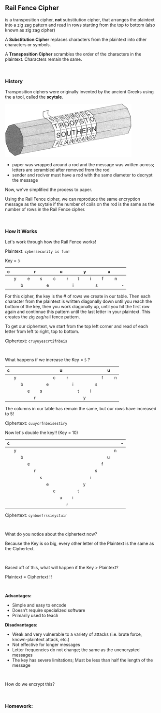 ## **Rail Fence Cipher**
is a transposition cipher, **not** substitution cipher, that arranges the plaintext into a zig zag pattern and read in rows starting from the top to bottom (also known as zig zag cipher)  

A **Substitution Cipher** replaces characters from the plaintext into other characters or symbols.

A **Transposition Cipher** scrambles the order of the characters in the plaintext. Characters remain the same.

<br>

### **History**
Transposition ciphers were originally invented by the ancient Greeks using the a tool, called the **scytale**.

![image of scytale](https://github.com/Stuycs-K/final-project-3-jianz-wangi/blob/main/scytale.png)

- paper was wrapped around a rod and the message was written across; letters are scrambled after removed from the rod
- sender and reciver must have a rod with the same diameter to decrypt the message

Now, we've simplified the process to paper.

Using the Rail Fence cipher, we can reproduce the same encryption message as the scytale if the number of coils on the rod is the same as the number of rows in the Rail Fence cipher.

<br>

### **How it Works** 

Let's work through how the Rail Fence works!

Plaintext: `cybersecurity is fun!`

Key = `3`

| c |   |   |   | r |   |   |   | u |   |   |   | y |   |   |   | u |   |   |
|:-:|:-:|:-:|:-:|:-:|:-:|:-:|:-:|:-:|:-:|:-:|:-:|:-:|:-:|:-:|:-:|:-:|:-:|:-:|
|   | y |   | e |   | s |   | c |   | r |   | t |   | i |   | f |   | n |   |
|   |   | b |   |   |   | e |   |   |   | i |   |   |   | s |   |   |   | - |

For this cipher, the key is the # of rows we create in our table. Then each character from the plaintext is written diagonally down until you reach the bottom of the key, then you work diagonally up, until you hit the first row again and continnue this pattern until the last letter in your plaintext. This creates the zig zag/rail fence pattern.

To get our ciphertext, we start from the top left corner and read of each letter from left to right, top to bottom.

Ciphertext: `cruyuyescrtifnbeis`

<br>

What happens if we increase the Key = `5` ?

| c |   |   |   |   |   |   |   | u |   |   |   |   |   |   |   | u |   |
|:-:|:-:|:-:|:-:|:-:|:-:|:-:|:-:|:-:|:-:|:-:|:-:|:-:|:-:|:-:|:-:|:-:|:-:|
|   | y |   |   |   |   |   | c |   | r |   |   |   |   |   | f |   | n |
|   |   | b |   |   |   | e |   |   |   | i |   |   |   | s |   |   |   |
|   |   |   | e |   | s |   |   |   |   |   | t |   | i |   |   |   |   |
|   |   |   |   | r |   |   |   |   |   |   |   | y |   |   |   |   |   |

The columns in our table has remain the same, but our rows have increased to 5!

Ciphertext: `cuuycrfnbeisestiry`

Now let's double the key!! (Key = 10)

| c |   |   |   |   |   |   |   |   |   |   |   |   |   |   |   |   |   | - |
|:-:|:-:|:-:|:-:|:-:|:-:|:-:|:-:|:-:|:-:|:-:|:-:|:-:|:-:|:-:|:-:|:-:|:-:|:-:|
|   | y |   |   |   |   |   |   |   |   |   |   |   |   |   |   |   | n |   |
|   |   | b |   |   |   |   |   |   |   |   |   |   |   |   |   | u |   |   |   
|   |   |   | e |   |   |   |   |   |   |   |   |   |   |   | f |   |   |   |
|   |   |   |   | r |   |   |   |   |   |   |   |   |   | s |   |   |   |   |
|   |   |   |   |   | s |   |   |   |   |   |   |   | i |   |   |   |   |   |
|   |   |   |   |   |   | e |   |   |   |   |   | y |   |   |   |   |   |   |
|   |   |   |   |   |   |   | c |   |   |   | t |   |   |   |   |   |   |   |
|   |   |   |   |   |   |   |   | u |   | i |   |   |   |   |   |   |   |   |   
|   |   |   |   |   |   |   |   |   | r |   |   |   |   |   |   |   |   |   |


Ciphertext: `cynbuefrssieyctuir`

<br>

What do you notice about the ciphertext now?

Because the Key is so big, every other letter of the Plaintext is the same as the Ciphertext.

<br>

Based off of this, what will happen if the Key > Plaintext?

Plaintext = Ciphertext !!

<br>

**Advantages:**  
- Simple and easy to encode
- Doesn’t require specialized software
- Primarily used to teach 

**Disadvantages:**
- Weak and very vulnerable to a variety of attacks (i.e. brute force, known-plaintext attack, etc.)
- Not effective for longer messages
- Letter frequencies do not change; the same as the unencrypted messages
- The key has severe limitations; Must be less than half the length of the message

<br>

How do we encrypt this?

<!-- **Encode** 

**Decode** -->

<!-- insert demo here too(?) -->

<br>

### **Homework:**
